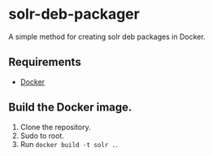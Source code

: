 # solr-deb-packager
A simple method for creating solr deb packages in Docker.

## Requirements
* [Docker](https://www.docker.com/)

## Build the Docker image.
1. Clone the repository.
2. Sudo to root.
3. Run `docker build -t solr .`.
